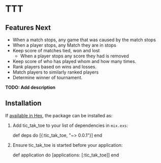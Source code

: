# TTT

## Features Next

  * When a match stops, any game that was caused by the match stops
  * When a player stops, any Match they are in stops
  * Keep score of matches tied, won and lost
    * When a player stops any score they had is removed
  * Keep score of who has played whom and how many times.
  * Rank players based on wins and losses.
  * Match players to similarly ranked players
  * Determine winner of tournament.

**TODO: Add description**

## Installation

If [available in Hex](https://hex.pm/docs/publish), the package can be installed as:

  1. Add tic_tak_toe to your list of dependencies in `mix.exs`:

        def deps do
          [{:tic_tak_toe, "~> 0.0.1"}]
        end

  2. Ensure tic_tak_toe is started before your application:

        def application do
          [applications: [:tic_tak_toe]]
        end
